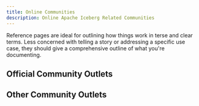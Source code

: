 ```yaml
---
title: Online Communities
description: Online Apache Iceberg Related Communities
---
```


Reference pages are ideal for outlining how things work in terse and clear terms.
Less concerned with telling a story or addressing a specific use case, they should give a comprehensive outline of what you're documenting.

## Official Community Outlets


## Other Community Outlets
